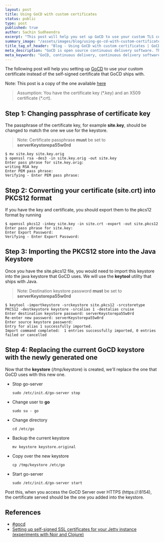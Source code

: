 ```yaml
---
layout: post
title: Using GoCD with custom certificates
status: public
type: post
published: true
author: Sachin Sudheendra
excerpt: "This post will help you set up GoCD to use your custom TLS certificate instead of the self-signed certificate that GoCD ships with."
summary_image: "/assets/images/blog/using-go-cd-with-custom-certificates/summary_image.png"
title_tag_of_header: "Blog - Using GoCD with custom certificates | GoCD"
meta_description: "GoCD is open source continuous delivery software. This post will help you set up GoCD to use your custom certificate instead of a self-signed certificate."
meta_keywords: "GoCD, continuous delivery, continuous delivery software, continuous integration, continuous integration software, go, goforcd, open source, custom certificate, self signed, certificate"
---
```


The following post will help you setting up [GoCD](https://www.go.cd) to use your custom certificate instead of the self-signed certificate that GoCD ships with.

Note: This post is a copy of the one available [here](http://sachinsudheendra.github.io/2014/03/08/using-go-cd-with-custom-certificates.html)

> Assumption: You have the certificate key (\*.key) and an X509 certificate (\*.crt).

## Step 1: Changing passphrase of certificate key

The passphrase of the certificate key, for example **site.key**, should be changed to match the one we use for the keystore.

> Note: Certificate passphrase **must** be set to **serverKeystorepa55w0rd**

    $ mv site.key site.key.orig
    $ openssl rsa -des3 -in site.key.orig -out site.key
    Enter pass phrase for site.key.orig:
    writing RSA key
    Enter PEM pass phrase:
    Verifying - Enter PEM pass phrase:

## Step 2: Converting your certificate (site.crt) into PKCS12 format

If you have the key and certificate, you should export them to the pkcs12 format by running

    $ openssl pkcs12 -inkey site.key -in site.crt -export -out site.pkcs12
    Enter pass phrase for site.key:
    Enter Export Password:
    Verifying - Enter Export Password:

## Step 3: Importing the PKCS12 store into the Java Keystore

Once you have the site.pkcs12 file, you would need to import this keystore into the java keystore that GoCD uses. We will use the **keytool** utility that ships with Java.

> Note: Destination keystore password **must** be set to **serverKeystorepa55w0rd**

    $ keytool -importkeystore -srckeystore site.pkcs12 -srcstoretype PKCS12 -destkeystore keystore -srcalias 1 -destalias cruise
    Enter destination keystore password: serverKeystorepa55w0rd
    Re-enter new password: serverKeystorepa55w0rd
    Enter source keystore password:
    Entry for alias 1 successfully imported.
    Import command completed:  1 entries successfully imported, 0 entries failed or cancelled

## Step 4: Replacing the current GoCD keystore with the newly generated one

Now that the **keystore** (/tmp/keystore) is created, we'll replace the one that GoCD uses with this new one.

- Stop go-server

      sudo /etc/init.d/go-server stop

- Change user to **go**

      sudo su - go

- Change directory

      cd /etc/go

- Backup the current keystore

      mv keystore keystore.original

- Copy over the new keystore

      cp /tmp/keystore /etc/go

- Start go-server

      sudo /etc/init.d/go-server start

Post this, when you access the GoCD Server over HTTPS (https://<go-server>:8154), the certificate served should be the one you added into the keystore.


## References

- [#gocd](https://www.go.cd)
- [Setting up self-signed SSL certificates for your Jetty instance (experiments with Noir and Clojure)](http://sharetheconversation.blogspot.in/2012/01/setting-up-self-signed-ssl-certificates.html)
